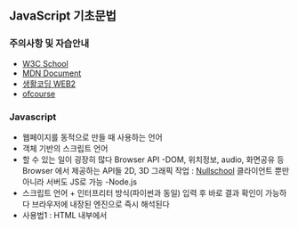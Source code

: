 ## JavaScript 기초문법

### 주의사항 및 자습안내
- [W3C School](https://www.w3schools.com/)
- [MDN Document](https://developer.mozilla.org/ko/docs/Web/JavaScript)
- [생활코딩 WEB2](https://opentutorials.org/course/3085)
- [ofcourse](https://ofcourse.kr)

### Javascript
 - 웹페이지를 동적으로 만들 때 사용하는 언어
 - 객체 기반의 스크립트 언어
 - 할 수 있는 일이 굉장히 많다
    Browser API -DOM, 위치정보, audio, 화면공유 등 Browser 에서 제공하는 API들
    2D, 3D 그래픽 작업 :  [Nullschool](https://earth.nullschool.net/)
    클라이언트 뿐만 아니라 서버도 JS로 가능 -Node.js
 - 스크립트 언어 + 인터프리터 방식(파이썬과 동일)
    입력 후 바로 결과 확인이 가능하다
    브라우저에 내장된 엔진으로 즉시 해석된다
 - 사용법1 : HTML 내부에서 <script> 태그 내에 사용
 - 사용법2 : .js파일로 만들고, <script src="파일경로">를 사용해서 불러오기
  
  
